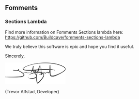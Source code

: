 ## Fomments
### Sections Lambda

Find more information on Fomments Sections lambda here:
https://github.com/Buildcave/fomments-sections-lambda

We truly believe this software is epic and hope you find it useful.

Sincerely,

<img alt="Trevor Alfstad Signature" class="signature" src=team/signatures/trevoralfstad.png />

(Trevor Alfstad, Developer)
